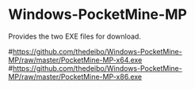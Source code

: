 # Windows-PocketMine-MP
Provides the two EXE files for download.


#https://github.com/thedeibo/Windows-PocketMine-MP/raw/master/PocketMine-MP-x64.exe
#https://github.com/thedeibo/Windows-PocketMine-MP/raw/master/PocketMine-MP-x86.exe
